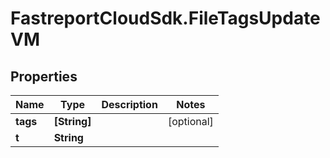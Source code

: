 # FastreportCloudSdk.FileTagsUpdateVM

## Properties

Name | Type | Description | Notes
------------ | ------------- | ------------- | -------------
**tags** | **[String]** |  | [optional] 
**t** | **String** |  | 


